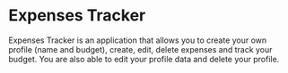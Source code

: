 # Expenses Tracker
Expenses Tracker is an application that allows you to create your own profile (name and budget), create, edit, delete expenses and track your budget. You are also able to edit your profile data and delete your profile.
